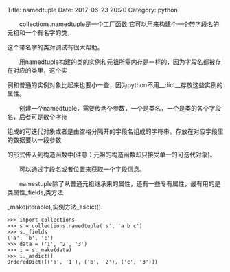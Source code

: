 Title: namedtuple 
Date: 2017-06-23 20:20
Category: python

&emsp;&emsp;collections.namedtuple是一个工厂函数,它可以用来构建个一个带字段名的元祖和一个有名字的类，

这个带名字的类对调试有很大帮助。

&emsp;&emsp;用namedtuple构建的类的实例和元祖所需内存是一样的，因为字段名都被存在对应的类里，这个实

例和普通的实例对象比起来也要小一些，因为python不用__dict__存放这些实例的属性。

&emsp;&emsp;创建一个namedtuple，需要传两个参数，一个是类名，一个是类的各个字段名，后者可是数个字符

组成的可迭代对象或者是由空格分隔开的字段名组成的字符串。存放在对应字段里的数据要以一段参数

的形式传入到构造函数中(注意：元祖的构造函数却只接受单一的可迭代对象)。

&emsp;&emsp;可以通过字段名或者位置来获取一个字段信息。

&emsp;&emsp;namestuple除了从普通元祖继承来的属性，还有一些专有属性，最有用的是类属性_fields,类方法

_make(iterable),实例方法_asdict().

    >>> import collections
    >>> s = collections.namedtuple('s', 'a b c')
    >>> s._fields
    ('a', 'b', 'c')
    >>> data = ('1', '2', '3')
    >>> i = s._make(data)
    >>> i._asdict()
    OrderedDict([('a', '1'), ('b', '2'), ('c', '3')])
